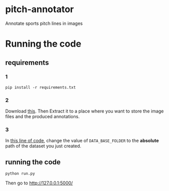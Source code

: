 pitch-annotator
===============

Annotate sports pitch lines in images


Running the code
================

requirements
------------

### 1

`pip install -r requirements.txt`

### 2

Download [this](https://github.com/yassersouri/pitch-annotator/releases/download/init/dataset.zip). Then Extract it to a place where you want to store the image files and the produced annotations.

### 3

In [this line of code](https://github.com/yassersouri/pitch-annotator/blob/new-ui/app/views.py#L7), change the value of `DATA_BASE_FOLDER` to the **absolute** path of the dataset you just created.

running the code
----------------

`python run.py`

Then go to <http://127.0.0.1:5000/>